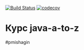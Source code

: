 [![Build Status](https://travis-ci.org/Pavel71/java-a-to-z.svg?branch=master)](https://travis-ci.org/Pavel71/java-a-to-z)
[![codecov](https://codecov.io/gh/Pavel71/java-a-to-z/branch/master/graph/badge.svg)](https://codecov.io/gh/Pavel71/java-a-to-z)

# Курс java-a-to-z


#pmishagin

